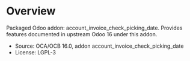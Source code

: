 # Overview

Packaged Odoo addon: account_invoice_check_picking_date. Provides features documented in upstream Odoo 16 under this addon.

- Source: OCA/OCB 16.0, addon account_invoice_check_picking_date
- License: LGPL-3
